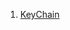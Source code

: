 <!--
 * @Author: Devin Wang
 * @Date: 2020-04-11 08:50:08
 * @LastEditors: Devin Wang
 * @LastEditTime: 2020-04-11 08:50:56
 -->
1. [KeyChain](/KeyChain.md)
